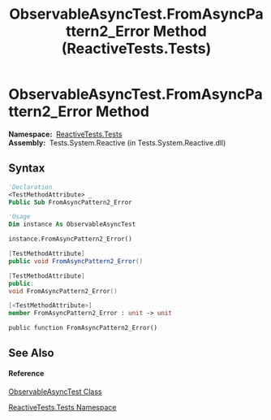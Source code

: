 ﻿---
title: ObservableAsyncTest.FromAsyncPattern2_Error Method  (ReactiveTests.Tests)
TOCTitle: FromAsyncPattern2_Error Method
ms:assetid: M:ReactiveTests.Tests.ObservableAsyncTest.FromAsyncPattern2_Error
ms:mtpsurl: https://msdn.microsoft.com/en-us/library/reactivetests.tests.observableasynctest.fromasyncpattern2_error(v=VS.103)
ms:contentKeyID: 36619242
ms.date: 06/28/2011
mtps_version: v=VS.103
f1_keywords:
- ReactiveTests.Tests.ObservableAsyncTest.FromAsyncPattern2_Error
dev_langs:
- CSharp
- JScript
- VB
- FSharp
- c++
---

# ObservableAsyncTest.FromAsyncPattern2\_Error Method

**Namespace:**  [ReactiveTests.Tests](hh289046\(v=vs.103\).md)  
**Assembly:**  Tests.System.Reactive (in Tests.System.Reactive.dll)

## Syntax

``` vb
'Declaration
<TestMethodAttribute> _
Public Sub FromAsyncPattern2_Error
```

``` vb
'Usage
Dim instance As ObservableAsyncTest

instance.FromAsyncPattern2_Error()
```

``` csharp
[TestMethodAttribute]
public void FromAsyncPattern2_Error()
```

``` c++
[TestMethodAttribute]
public:
void FromAsyncPattern2_Error()
```

``` fsharp
[<TestMethodAttribute>]
member FromAsyncPattern2_Error : unit -> unit 
```

``` jscript
public function FromAsyncPattern2_Error()
```

## See Also

#### Reference

[ObservableAsyncTest Class](hh314747\(v=vs.103\).md)

[ReactiveTests.Tests Namespace](hh289046\(v=vs.103\).md)

